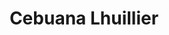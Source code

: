 ---
title: "Cebuana Lhuillier"
url: /quezon-city/cebuana-lhuillier-quirino-highway/
shop: Leiher
---